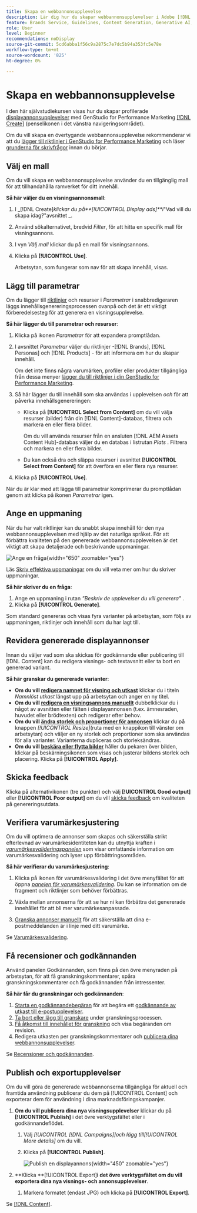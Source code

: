 ```yaml
---
title: Skapa en webbannonsupplevelse
description: Lär dig hur du skapar webbannonsupplevelser i Adobe [!DNL GenStudio] för Performance Marketing.
feature: Brands Service, Guidelines, Content Generation, Generative AI, Create, Experiences, Variant Generation
role: User
level: Beginner
recommendations: noDisplay
source-git-commit: 5cd6abba1f56c9a2875c7e7dc5b94a353fc5e78e
workflow-type: tm+mt
source-wordcount: '825'
ht-degree: 0%

---
```


# Skapa en webbannonsupplevelse

I den här självstudiekursen visas hur du skapar profilerade [displayannonsupplevelser](display-ad-experiences.md) med GenStudio for Performance Marketing [[!DNL Create]](/help/user-guide/create/overview.md) (penselikonen i det vänstra navigeringsområdet).

Om du vill skapa en övertygande webbannonsupplevelse rekommenderar vi att du [lägger till riktlinjer i GenStudio for Performance Marketing](/help/user-guide/guidelines/add-guidelines.md) och läser [grunderna för skrivfrågor](/help/user-guide/effective-prompts.md) innan du börjar.

## Välj en mall

Om du vill skapa en webbannonsupplevelse använder du en tillgänglig mall för att tillhandahålla ramverket för ditt innehåll.

**Så här väljer du en visningsannonsmall**:

1. I _[!DNL Create]_klickar du på&#x200B;**[!UICONTROL Display ads]**i_&quot;Vad vill du skapa idag?&quot;avsnittet _.
1. Använd sökalternativet, bredvid _Filter_, för att hitta en specifik mall för visningsannons.
1. I vyn _Välj mall_ klickar du på en mall för visningsannons.
1. Klicka på **[!UICONTROL Use]**.

   Arbetsytan, som fungerar som nav för att skapa innehåll, visas.

## Lägg till parametrar

Om du lägger till [riktlinjer](/help/user-guide/guidelines/overview.md) och resurser i _Parametrar_ i snabbredigeraren läggs innehållsgenereringsprocessen ovanpå och det är ett viktigt förberedelsesteg för att generera en visningsupplevelse.

**Så här lägger du till parametrar och resurser**:

1. Klicka på ikonen _Parametrar_ för att expandera promptlådan.
1. I avsnittet _Parametrar_ väljer du riktlinjer -[!DNL Brands], [!DNL Personas] och [!DNL Products] - för att informera om hur du skapar innehåll.

   Om det inte finns några varumärken, profiler eller produkter tillgängliga från dessa menyer [lägger du till riktlinjer i din GenStudio for Performance Marketing](/help/user-guide/guidelines/add-guidelines.md).

1. Så här lägger du till innehåll som ska användas i upplevelsen *och* för att påverka innehållsgenereringen:
   * Klicka på **[!UICONTROL Select from Content]** om du vill välja resurser (bilder) från din [!DNL Content]-databas, filtrera och markera en eller flera bilder.

     Om du vill använda resurser från en ansluten [!DNL AEM Assets Content Hub]-databas väljer du en databas i listrutan _Plats_ . Filtrera och markera en eller flera bilder.

   * Du kan också dra och släppa resurser i avsnittet **[!UICONTROL Select from Content]** för att överföra en eller flera nya resurser.
1. Klicka på **[!UICONTROL Use]**.

När du är klar med att lägga till parametrar komprimerar du promptlådan genom att klicka på ikonen _Parametrar_ igen.

## Ange en uppmaning

När du har valt riktlinjer kan du snabbt skapa innehåll för den nya webbannonsupplevelsen med hjälp av det naturliga språket. För att förbättra kvaliteten på den genererade webbannonsupplevelsen är det viktigt att skapa detaljerade och beskrivande uppmaningar.

![Ange en fråga](/help/assets/prompt-displayad.png){width="650" zoomable="yes"}

Läs [Skriv effektiva uppmaningar](/help/user-guide/effective-prompts.md) om du vill veta mer om hur du skriver uppmaningar.

**Så här skriver du en fråga**:

1. Ange en uppmaning i rutan _&quot;Beskriv de upplevelser du vill generera&quot;_ .
1. Klicka på **[!UICONTROL Generate]**.

Som standard genereras och visas fyra varianter på arbetsytan, som följs av uppmaningen, riktlinjer och innehåll som du har lagt till.

## Revidera genererade displayannonser

Innan du väljer vad som ska skickas för godkännande eller publicering till [!DNL Content] kan du redigera visnings- och textavsnitt eller ta bort en genererad variant.

**Så här granskar du genererade varianter**:

* **Om du vill [redigera namnet för visning och utkast](/help/user-guide/create/manage-variants.md#change-draft-name)** klickar du i titeln _Namnlöst utkast_ längst upp på arbetsytan och anger en ny titel.
* **Om du vill [redigera en visningsannons manuellt](/help/user-guide/create/manage-variants.md#manually-edit-text)** dubbelklickar du i något av avsnitten eller fälten i displayannonsen (t.ex. ämnesraden, huvudet eller brödtexten) och redigerar efter behov.
* **Om du vill [ändra storlek och proportioner för annonsen](/help/user-guide/create/manage-variants.md#change-aspect-ratio)** klickar du på knappen _[!UICONTROL Resize]_(ruta med en knappikon till vänster om arbetsytan) och väljer en ny storlek och proportioner som ska användas för alla varianter. Varianterna dupliceras och storleksändras.
* **Om du vill [beskära eller flytta bilder](/help/user-guide/create/manage-variants.md#crop-assets)** håller du pekaren över bilden, klickar på beskärningsikonen som visas och justerar bildens storlek och placering. Klicka på **[!UICONTROL Apply]**.

<!-- # Preview for device
When revising and preparing email experiences, you can toggle between previews for desktop and mobile views to ensure coherence and visual appeal of draft variants.
**To preview variants for desktop and mobile devices** toggle the device preview option—between **desktop** and **mobile**—in the right menu bar (computer and phone icons) to preview how variants appear. -->

## Skicka feedback

Klicka på alternativikonen (tre punkter) och välj **[!UICONTROL Good output]** eller **[!UICONTROL Poor output]** om du vill [skicka feedback](/help/user-guide/create/manage-variants.md#generation-feedback) om kvaliteten på genereringsutdata.

## Verifiera varumärkesjustering

Om du vill optimera de annonser som skapas och säkerställa strikt efterlevnad av varumärkesidentiteten kan du utnyttja kraften i [_varumärkesvalideringspanelen_](/help/user-guide/guidelines/brand-validation.md#brand-validation-panel) som visar omfattande information om varumärkesvalidering och lyser upp förbättringsområden.

**Så här verifierar du varumärkesjustering**:

1. Klicka på ikonen för varumärkesvalidering i det övre menyfältet för att öppna [_panelen för varumärkesvalidering_](/help/user-guide/guidelines/brand-validation.md#brand-validation-panel). Du kan se information om de fragment och riktlinjer som behöver förbättras.

1. Växla mellan annonserna för att se hur ni kan förbättra det genererade innehållet för att bli mer varumärkesanpassade.
1. [Granska annonser manuellt](#revise-generated-display-ads) för att säkerställa att dina e-postmeddelanden är i linje med ditt varumärke.

Se [Varumärkesvalidering](/help/user-guide/guidelines/brand-validation.md).

## Få recensioner och godkännanden

Använd panelen Godkännanden, som finns på den övre menyraden på arbetsytan, för att få granskningskommentarer, spåra granskningskommentarer och få godkännanden från intressenter.

**Så här får du granskningar och godkännanden**:

1. [Starta en godkännandebegäran](/help/user-guide/approvals/request-review.md) för att begära ett [godkännande av utkast till e-postupplevelser](/help/user-guide/approvals/approve-content.md).
1. [Ta bort eller lägg till granskare](/help/user-guide/approvals/review-and-edit.md#manage-approvals) under granskningsprocessen.
1. [Få åtkomst till innehållet för granskning](/help/user-guide/approvals/review-and-edit.md#access-content-for-review) och visa begäranden om revision.
1. Redigera utkasten per granskningskommentarer och [publicera dina webbannonsupplevelser](#publish-and-export-experience).

Se [Recensioner och godkännanden](/help/user-guide/approvals/overview.md).

## Publish och exportupplevelser

Om du vill göra de genererade webbannonserna tillgängliga för aktuell och framtida användning publicerar du dem på [!UICONTROL Content] och exporterar dem för användning i dina marknadsföringskampanjer.

1. **Om du vill publicera dina nya visningsupplevelser** klickar du på **[!UICONTROL Publish]** i det övre verktygsfältet eller i godkännandeflödet.
   1. Välj _[!UICONTROL [!DNL Campaigns]]_och lägg till_[!UICONTROL More details]_ om du vill.
   1. Klicka på **[!UICONTROL Publish]**.

      ![Publish en displayannons](/help/assets/publish-displayad.png){width="450" zoomable="yes"}

1. **Klicka **[!UICONTROL Export]**i det övre verktygsfältet om du vill exportera dina nya visnings- och annonsupplevelser**.
   1. Markera formatet (endast JPG) och klicka på **[!UICONTROL Export]**.

Se [[!DNL Content]](/help/user-guide/content/overview.md#search-and-find-approved-content).
